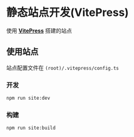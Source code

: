 # 静态站点开发(VitePress)

使用 **[VitePress](https://vitepress.dev/)** 搭建的站点

## 使用站点

站点配置文件在 `(root)/.vitepress/config.ts`

### 开发
```bash
npm run site:dev
```

### 构建
```bash
npm run site:build
```
